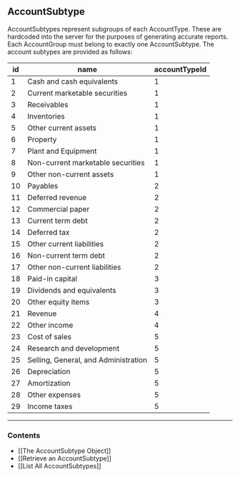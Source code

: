 ## AccountSubtype


AccountSubtypes represent subgroups of each AccountType. These are hardcoded into the server for the purposes of generating accurate reports. Each AccountGroup must belong to exactly one AccountSubtype. The account subtypes are provided as follows:

|id|name|accountTypeId|
|--|--------------|---|
|1  |Cash and cash equivalents| 1|
|2  |Current marketable securities| 1|
|3  |Receivables| 1|
|4  |Inventories| 1|
|5  |Other current assets| 1|
|6  |Property| 1|
|7  |Plant and Equipment| 1|
|8  |Non-current marketable securities| 1|
|9  |Other non-current assets| 1|
|10 |Payables| 2|
|11 |Deferred revenue| 2|
|12 |Commercial paper| 2|
|13 |Current term debt| 2|
|14 |Deferred tax| 2|
|15 |Other current liabilities| 2|
|16 |Non-current term debt| 2|
|17 |Other non-current liabilities| 2|
|18 |Paid-in capital| 3|
|19 |Dividends and equivalents| 3|
|20 |Other equity items| 3|
|21 |Revenue| 4|
|22 |Other income| 4|
|23 |Cost of sales| 5|
|24 |Research and development| 5|
|25 |Selling, General, and Administration| 5|
|26 |Depreciation| 5|
|27 |Amortization| 5|
|28 |Other expenses| 5|
|29 |Income taxes| 5|
___
### Contents
- [[The AccountSubtype Object]]
- [[Retrieve an AccountSubtype]]
- [[List All AccountSubtypes]]